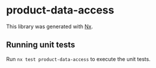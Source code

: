# product-data-access

This library was generated with [Nx](https://nx.dev).

## Running unit tests

Run `nx test product-data-access` to execute the unit tests.
